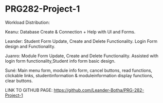# PRG282-Project-1

Workload Distribution: 

Keanu: Database Create & Connection + Help with UI and Forms.

Leander: Student Form Update, Create and Delete Functionality. Login Form design and Functionality.

Juanro: Module Form Update, Create and Delete Functionality. Assisted with login form functionality,Student info form basic design.

Suné: Main menu form, module info form, cancel buttons, read functions, clickable links, studentinformation & moduleinformation display functions, clear buttons.

LINK TO GITHUB PAGE: https://github.com/Leander-Botha/PRG-282-Project-1

